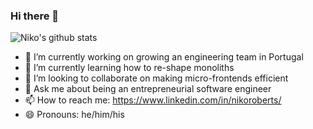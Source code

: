 ### Hi there 👋

![Niko's github stats](https://github-readme-stats.vercel.app/api?username=NikoRoberts&count_private=true)

- 🔭 I’m currently working on growing an engineering team in Portugal
- 🌱 I’m currently learning how to re-shape monoliths
- 👯 I’m looking to collaborate on making micro-frontends efficient
- 💬 Ask me about being an entrepreneurial software engineer
- 📫 How to reach me: https://www.linkedin.com/in/nikoroberts/
- 😄 Pronouns: he/him/his

<!--
**NikoRoberts/NikoRoberts** is a ✨ _special_ ✨ repository because its `README.md` (this file) appears on your GitHub profile.

Here are some ideas to get you started:

- 🔭 I’m currently working on ...
- 🌱 I’m currently learning ...
- 👯 I’m looking to collaborate on ...
- 🤔 I’m looking for help with ...
- 💬 Ask me about ...
- 📫 How to reach me: ...
- 😄 Pronouns: ...
- ⚡ Fun fact: ...
-->
